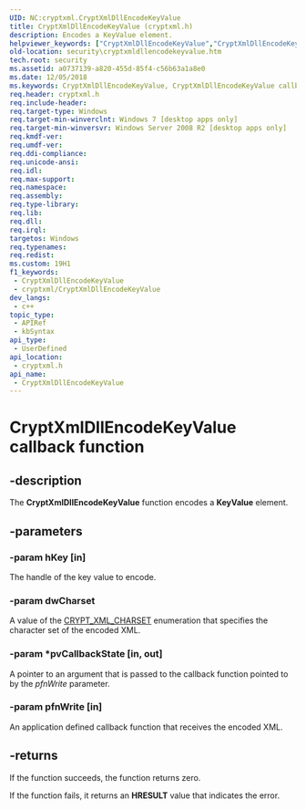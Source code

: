 ```yaml
---
UID: NC:cryptxml.CryptXmlDllEncodeKeyValue
title: CryptXmlDllEncodeKeyValue (cryptxml.h)
description: Encodes a KeyValue element.
helpviewer_keywords: ["CryptXmlDllEncodeKeyValue","CryptXmlDllEncodeKeyValue callback","CryptXmlDllEncodeKeyValue callback function [Security]","cryptxml/CryptXmlDllEncodeKeyValue","security.cryptxmldllencodekeyvalue"]
old-location: security\cryptxmldllencodekeyvalue.htm
tech.root: security
ms.assetid: a0737139-a820-455d-85f4-c56b63a1a8e0
ms.date: 12/05/2018
ms.keywords: CryptXmlDllEncodeKeyValue, CryptXmlDllEncodeKeyValue callback, CryptXmlDllEncodeKeyValue callback function [Security], cryptxml/CryptXmlDllEncodeKeyValue, security.cryptxmldllencodekeyvalue
req.header: cryptxml.h
req.include-header: 
req.target-type: Windows
req.target-min-winverclnt: Windows 7 [desktop apps only]
req.target-min-winversvr: Windows Server 2008 R2 [desktop apps only]
req.kmdf-ver: 
req.umdf-ver: 
req.ddi-compliance: 
req.unicode-ansi: 
req.idl: 
req.max-support: 
req.namespace: 
req.assembly: 
req.type-library: 
req.lib: 
req.dll: 
req.irql: 
targetos: Windows
req.typenames: 
req.redist: 
ms.custom: 19H1
f1_keywords:
 - CryptXmlDllEncodeKeyValue
 - cryptxml/CryptXmlDllEncodeKeyValue
dev_langs:
 - c++
topic_type:
 - APIRef
 - kbSyntax
api_type:
 - UserDefined
api_location:
 - cryptxml.h
api_name:
 - CryptXmlDllEncodeKeyValue
---
```


# CryptXmlDllEncodeKeyValue callback function


## -description

The <b>CryptXmlDllEncodeKeyValue</b> function encodes a <b>KeyValue</b> element.

## -parameters

### -param hKey [in]

The handle of the key value to encode.

### -param dwCharset

A value of the <a href="/windows/desktop/api/cryptxml/ne-cryptxml-crypt_xml_charset">CRYPT_XML_CHARSET</a> enumeration that specifies the character set of the encoded XML.

### -param *pvCallbackState [in, out]

A pointer to an argument that is passed to the callback function pointed to by the <i>pfnWrite</i> parameter.

### -param pfnWrite [in]

An application defined callback function that receives the encoded XML.

## -returns

If the function succeeds, the function returns zero.

If the function fails, it returns an <b>HRESULT</b> value that indicates the error.